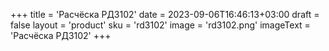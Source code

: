 +++
title = 'Расчёска РД3102'
date = 2023-09-06T16:46:13+03:00
draft = false
layout = 'product'
sku = 'rd3102'
image = 'rd3102.png'
imageText = 'Расчёска РД3102'
+++

